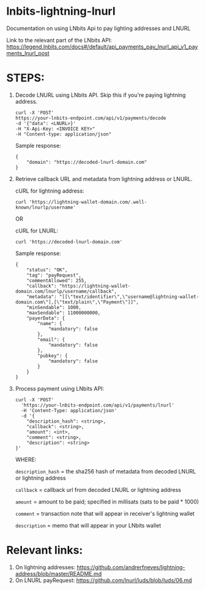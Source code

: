 # lnbits-lightning-lnurl
Documentation on using LNbits Api to pay lighting addresses and LNURL

Link to the relevant part of the LNbits API: 
https://legend.lnbits.com/docs#/default/api_payments_pay_lnurl_api_v1_payments_lnurl_post



# STEPS:

1. Decode LNURL using LNbits API. Skip this if you're paying lightning address.


    ```
    curl -X 'POST'
    https://your-lnbits-endpoint.com/api/v1/payments/decode
    -d '{"data": <LNURL>}'
    -H "X-Api-Key: <INVOICE KEY>"
    -H "Content-type: application/json"
    ```
    
    
    Sample response:
    
    ```
    {
        "domain": "https://decoded-lnurl-domain.com"
    }
    ```


2. Retrieve callback URL and metadata from lightning address or LNURL.


    cURL for lightning address:
    
    
    
    ``` curl 'https://lightning-wallet-domain.com/.well-known/lnurlp/username' ```
    
    
    OR
    
    
    cURL for LNURL:
    
    
    ``` curl 'https://decoded-lnurl-domain.com' ```
    
    
    Sample response:
    
    ```
    {
        "status": "OK",
        "tag": "payRequest",
        "commentAllowed": 255,
        "callback": "https://lightning-wallet-domain.com/lnurlp/username/callback",
        "metadata": "[[\"text/identifier\",\"username@lightning-wallet-domain.com\"],[\"text/plain\",\"Payment\"]]",
        "minSendable": 1000,
        "maxSendable": 11000000000,
        "payerData": {
            "name": {
                "mandatory": false
            },
            "email": {
                "mandatory": false
            },
            "pubkey": {
                "mandatory": false
            }
        }
    }
    ```



3. Process payment using LNbits API:


    ```
    curl -X 'POST' 
      'https://your-lnbits-endpoint.com/api/v1/payments/lnurl' 
      -H 'Content-Type: application/json' 
      -d '{
        "description_hash": <string>,
        "callback": <string>,
        "amount": <int>,
        "comment": <string>,
        "description": <string>
    }'
    ```
    
    
    WHERE:
    
    `description_hash` = the sha256 hash of metadata from decoded LNURL or lightning address  
    
    `callback` = callback url from decoded LNURL or lightning address  
    
    `amount` = amount to be paid; specified in millisats (sats to be paid * 1000)  
    
    `comment` = transaction note that will appear in receiver's lightning wallet  
    
    `description` = memo that will appear in your LNbits wallet  




# Relevant links:

1. On lightning addresses: https://github.com/andrerfneves/lightning-address/blob/master/README.md
2. On LNURL payRequest: https://github.com/lnurl/luds/blob/luds/06.md
